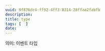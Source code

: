 ```yaml
---
uuid: 9f876dc4-ff92-4ff3-8314-28ffaa2fabfb
description: 
title: type
tags: [  ]
date: 
---
```




의미: 이벤트 타입